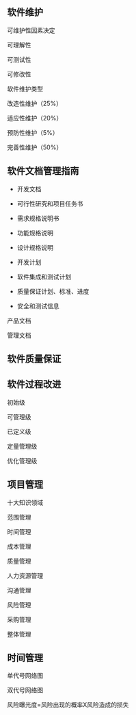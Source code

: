 ## 软件维护

可维护性因素决定

可理解性

可测试性

可修改性



软件维护类型

改造性维护（25%）

适应性维护（20%）

预防性维护（5%）

完善性维护（50%）



## 软件文档管理指南

- 开发文档

- 可行性研究和项目任务书

- 需求规格说明书

- 功能规格说明

- 设计规格说明

- 开发计划

- 软件集成和测试计划

- 质量保证计划、标准、进度

- 安全和测试信息



产品文档



管理文档





## 软件质量保证





## 软件过程改进

初始级

可管理级

已定义级

定量管理级

优化管理级



## 项目管理

十大知识领域

范围管理

时间管理

成本管理

质量管理

人力资源管理

沟通管理

风险管理

采购管理

整体管理



## 时间管理

单代号网络图

双代号网络图



风险曝光度=风险出现的概率X风险造成的损失